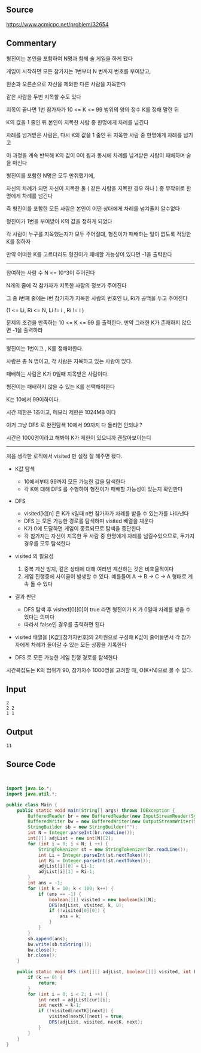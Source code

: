 ## Source

https://www.acmicpc.net/problem/32654

## Commentary

형진이는 본인을 포함하여 N명과 함께 술 게임을 하게 됐다

게임이 시작하면 모든 참가자는 1번부터 N 번까지 번호를 부여받고,

왼손과 오른손으로 자신을 제외한 다른 사람을 지목한다

같은 사람을 두번 지목할 수도 있다

지목이 끝나면 1번 참가자가 10 <= K <= 99 범위의 양의 정수 K를 정해 말한 뒤

K의 값을 1 줄인 뒤 본인이 지목한 사람 중 한명에게 차례를 넘긴다

차례를 넘겨받은 사람은, 다시 K의 값을 1 줄인 뒤 지목한 사람 중 한명에게 차례를 넘기고

이 과정을 계속 반복해 K의 값이 0이 됨과 동시에 차례를 넘겨받은 사람이 패배하며 술을 마신다

형진이를 포함한 N명은 모두 만취했기에,

자신의 차례가 되면 자신이 지목한 둘 ( 같은 사람을 지목한 경우 하나 ) 중 무작위로 한명에게 차례를 넘긴다

즉 형진이를 포함한 모든 사람은 본인이 어떤 상대에게 차례를 넘겨줄지 알수없다

형진이가 1번을 부여받아 K의 값을 정하게 되었다

각 사람이 누구를 지목했는지가 모두 주어질떄, 형진이가 패배하는 일이 없도록 적당한 K를 정하자

만약 어떠한 K를 고르더라도 형진이가 패배할 가능성이 있다면 -1을 출력한다

------

참여하는 사람 수 N <= 10^3이 주어진다

N개의 줄에 각 참가자가 지목한 사람의 정보가 주어진다

그 중 i번째 줄에는 i번 참가자가 지목한 사람의 번호인 Li, Ri가 공백을 두고 주어진다

(1 <= Li, Ri <= N, Li != i , Ri != i )

문제의 조건을 만족하는 10 <= K <= 99 를 출력한다. 만약 그러한 K가 존재하지 않으면 -1을 출력하라


----

형진이는 1번이고 , K를 정해야한다.

사람은 총 N 명이고, 각 사람은 지목하고 있는 사람이 있다.

패배하는 사람은 K가 0일때 지목받은 사람이다.

형진이는 패배하지 않을 수 있는 K를 선택해야한다

K는 10에서 99이하이다.

시간 제한은 1초이고, 메모리 제한은 1024MB 이다

이거 그냥 DFS 로 완전탐색 10에서 99까지 다 돌리면 안되냐 ?

시간은 1000명이라고 해봐야 K가 제한이 있으니까 괜찮아보이는디


---


처음 생각한 로직에서 visited 만 설정 잘 해주면 됐다.

- K값 탐색

    - 10에서부터 99까지 모든 가능한 값을 탐색한다
    - 각 K에 대해 DFS 를 수행하여 형진이가 패배할  가능성이 있는지 확인한다


- DFS

    - visited[k][n] 은 K가 k일때 n번 참가자가 차례를 받을 수 있는가를 나타낸다
    - DFS 는 모든 가능한 경로를 탐색하며 visited 배열을 채운다
    - K가 0에 도달하면 게임이 종료되므로 탐색을 중단한다
    - 각 참가자는 자신이 지목한 두 사람 중 한명에게 차례를 넘길수있으므로, 두가지 경우를 모두 탐색한다

- visited 의 필요성
    1. 중복 계산 방지, 같은 상태에 대해 여러번 계산하는 것은 비효율적이다
    2. 게임 진행중에 사이클이 발생할 수 있다. 예를들어 A -> B -> C -> A 형태로 계속 돌 수 있다
    

- 결과 판단
    - DFS 탐색 후 visited[0][0]이 true 라면 형진이가 K 가 0일때 차례를 받을 수 있다는 의미다
    - 따라서 false인 경우를 출력하면 된다

- visited 배열을 [K값][참가자번호]의 2차원으로 구성해 K값이 줄어들면서 각 참가자에게 차례가 돌아갈 수 있는 모든 상황을 기록한다

- DFS 로 모든 가능한 게임 진행 경로를 탐색한다

시간복잡도는 K의 범위가 90, 참가자수 1000명을 고려할 때, O(K*N)으로 볼 수 있다.


## Input
```
2
2 2
1 1
```
## Output
```
11
```

## Source Code

```java


import java.io.*;
import java.util.*;

public class Main {
    public static void main(String[] args) throws IOException {
        BufferedReader br = new BufferedReader(new InputStreamReader(System.in));
        BufferedWriter bw = new BufferedWriter(new OutputStreamWriter(System.out));
        StringBuilder sb = new StringBuilder("");
        int N = Integer.parseInt(br.readLine());
        int[][] adjList = new int[N][2];
        for (int i = 0; i < N; i ++) {
            StringTokenizer st = new StringTokenizer(br.readLine());
            int Li = Integer.parseInt(st.nextToken());
            int Ri = Integer.parseInt(st.nextToken());
            adjList[i][0] = Li-1;
            adjList[i][1] = Ri-1;
        }
        int ans = -1;
        for (int k = 10; k < 100; k++) {
            if (ans == -1) {
                boolean[][] visited = new boolean[k][N];
                DFS(adjList, visited, k, 0);
                if (!visited[0][0]) {
                    ans = k;
                }
            }
        }
        sb.append(ans);
        bw.write(sb.toString());
        bw.close();
        br.close();
    }

    public static void DFS (int[][] adjList, boolean[][] visited, int k, int cur) {
        if (k == 0) {
            return;
        }
        for (int i = 0; i < 2; i ++) {
            int next = adjList[cur][i];
            int nextK = k-1;
            if (!visited[nextK][next]) {
                visited[nextK][next] = true;
                DFS(adjList, visited, nextK, next);
            }
        }
    }
}
```